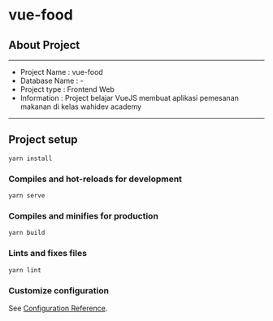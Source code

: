 # vue-food

## About Project

---

- Project Name : vue-food
- Database Name : -
- Project type : Frontend Web
- Information : Project belajar VueJS membuat aplikasi pemesanan makanan di kelas wahidev academy

---

## Project setup
```
yarn install
```

### Compiles and hot-reloads for development
```
yarn serve
```

### Compiles and minifies for production
```
yarn build
```

### Lints and fixes files
```
yarn lint
```

### Customize configuration
See [Configuration Reference](https://cli.vuejs.org/config/).
